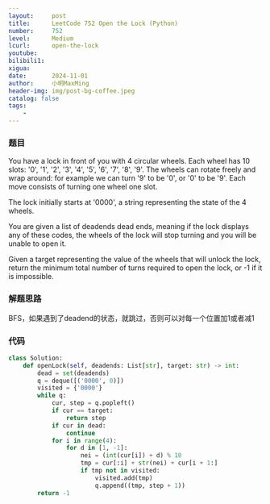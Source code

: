 ```yaml
---
layout:     post
title:      LeetCode 752 Open the Lock (Python)
number:     752
level:      Medium
lcurl:      open-the-lock
youtube:    
bilibili1:  
xigua:      
date:       2024-11-01
author:     小明MaxMing
header-img: img/post-bg-coffee.jpeg
catalog: false
tags:
    - 
---
```


### 题目

You have a lock in front of you with 4 circular wheels. Each wheel has 10 slots: '0', '1', '2', '3', '4', '5', '6', '7', '8', '9'. The wheels can rotate freely and wrap around: for example we can turn '9' to be '0', or '0' to be '9'. Each move consists of turning one wheel one slot.

The lock initially starts at '0000', a string representing the state of the 4 wheels.

You are given a list of deadends dead ends, meaning if the lock displays any of these codes, the wheels of the lock will stop turning and you will be unable to open it.

Given a target representing the value of the wheels that will unlock the lock, return the minimum total number of turns required to open the lock, or -1 if it is impossible.

### 解题思路

BFS，如果遇到了deadend的状态，就跳过，否则可以对每一个位置加1或者减1

### 代码
```python
class Solution:
    def openLock(self, deadends: List[str], target: str) -> int:
        dead = set(deadends)
        q = deque([('0000', 0)])
        visited = {'0000'}
        while q:
            cur, step = q.popleft()
            if cur == target:
                return step
            if cur in dead:
                continue
            for i in range(4):
                for d in [1, -1]:
                    nei = (int(cur[i]) + d) % 10
                    tmp = cur[:i] + str(nei) + cur[i + 1:]
                    if tmp not in visited:
                        visited.add(tmp)
                        q.append((tmp, step + 1))
        return -1
```
